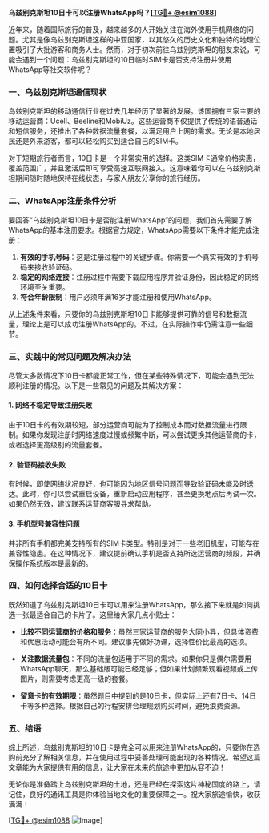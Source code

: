 **乌兹别克斯坦10日卡可以注册WhatsApp吗？[[TG💪+ @esim1088](https://t.me/s/esim1088)]**

近年来，随着国际旅行的普及，越来越多的人开始关注在海外使用手机网络的问题。尤其是像乌兹别克斯坦这样的中亚国家，以其悠久的历史文化和独特的地理位置吸引了大批游客和商务人士。然而，对于初次前往乌兹别克斯坦的朋友来说，可能会遇到一个问题：乌兹别克斯坦的10日临时SIM卡是否支持注册并使用WhatsApp等社交软件呢？

### 一、乌兹别克斯坦通信现状

乌兹别克斯坦的移动通信行业在过去几年经历了显著的发展。该国拥有三家主要的移动运营商：Ucell、Beeline和MobiUz。这些运营商不仅提供了传统的语音通话和短信服务，还推出了各种数据流量套餐，以满足用户上网的需求。无论是本地居民还是外来游客，都可以轻松购买到适合自己的SIM卡。

对于短期旅行者而言，10日卡是一个非常实用的选择。这类SIM卡通常价格实惠，覆盖范围广，并且激活后即可享受高速互联网接入。这意味着你可以在乌兹别克斯坦期间随时随地保持在线状态，与家人朋友分享你的旅行经历。

### 二、WhatsApp注册条件分析

要回答“乌兹别克斯坦10日卡是否能注册WhatsApp”的问题，我们首先需要了解WhatsApp的基本注册要求。根据官方规定，WhatsApp需要以下条件才能完成注册：

1. **有效的手机号码**：这是注册过程中的关键步骤。你需要一个真实有效的手机号码来接收验证码。
2. **稳定的网络连接**：注册过程中需要下载应用程序并验证身份，因此稳定的网络环境至关重要。
3. **符合年龄限制**：用户必须年满16岁才能注册和使用WhatsApp。

从上述条件来看，只要你的乌兹别克斯坦10日卡能够提供可靠的信号和数据流量，理论上是可以成功注册WhatsApp的。不过，在实际操作中仍需注意一些细节。

### 三、实践中的常见问题及解决办法

尽管大多数情况下10日卡都能正常工作，但在某些特殊情况下，可能会遇到无法顺利注册的情况。以下是一些常见的问题及其解决方案：

#### 1. 网络不稳定导致注册失败

由于10日卡的有效期较短，部分运营商可能为了控制成本而对数据流量进行限制。如果你发现注册时网络速度过慢或频繁中断，可以尝试更换其他运营商的卡，或者选择更高级别的流量套餐。

#### 2. 验证码接收失败

有时候，即使网络状况良好，也可能因为地区信号问题而导致验证码未能及时送达。此时，你可以尝试重启设备，重新启动应用程序，甚至更换地点后再试一次。如果仍然无效，建议联系运营商客服寻求帮助。

#### 3. 手机型号兼容性问题

并非所有手机都完美支持所有的SIM卡类型。特别是对于一些老旧机型，可能存在兼容性隐患。在这种情况下，建议提前确认手机是否支持所选运营商的频段，并确保操作系统版本是最新的。

### 四、如何选择合适的10日卡

既然知道了乌兹别克斯坦10日卡可以用来注册WhatsApp，那么接下来就是如何挑选一张最适合自己的卡片了。这里给大家几点小贴士：

- **比较不同运营商的价格和服务**：虽然三家运营商的服务大同小异，但具体资费和优惠活动可能会有所不同。建议事先做好功课，选择性价比最高的选项。
  
- **关注数据流量包**：不同的流量包适用于不同的需求。如果你只是偶尔需要用WhatsApp聊天，那么基础版可能已经足够；但如果计划频繁观看视频或上传图片，则需要考虑更高一级的套餐。

- **留意卡的有效期限**：虽然题目中提到的是10日卡，但实际上还有7日卡、14日卡等多种选择。根据自己的行程安排合理规划购买时间，避免浪费资源。

### 五、结语

综上所述，乌兹别克斯坦的10日卡是完全可以用来注册WhatsApp的，只要你在选购前充分了解相关信息，并在使用过程中妥善处理可能出现的各种情况。希望这篇文章能为大家提供有用的信息，让大家在未来的旅途中更加从容不迫！

无论你是准备踏上乌兹别克斯坦的土地，还是已经在探索这片神秘国度的路上，请记住，良好的通讯工具是你体验当地文化的重要保障之一。祝大家旅途愉快，收获满满！

[[TG💪+ @esim1088](https://t.me/s/esim1088) ![Image](https://i.postimg.cc/4NQfJmqS/Snipaste-2025-05-13-00-14-12.png)]